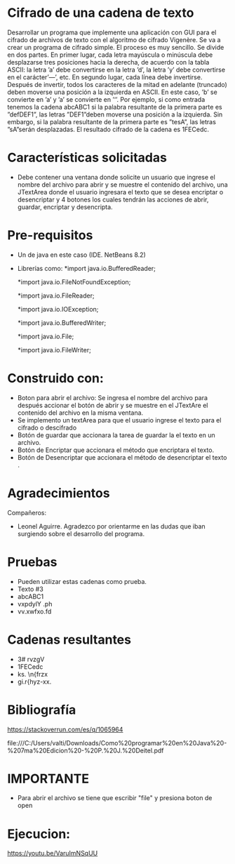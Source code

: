 # Cifrado de una cadena de texto
Desarrollar un programa que implemente una aplicación con GUI para el cifrado de archivos de texto con el algoritmo de cifrado Vigenère. Se va a crear un programa de cifrado simple. El proceso es muy sencillo. Se divide en dos partes. En primer lugar, cada letra mayúscula o minúscula debe desplazarse tres posiciones hacia la derecha, de acuerdo con la tabla ASCII: la letra ’a’ debe convertirse en la letra ’d’, la letra ’y’ debe convertirse en el carácter’—’, etc. En segundo lugar, cada línea debe invertirse. Después de invertir, todos los caracteres de la mitad en adelante (truncado) deben moverse una posición a la izquierda en ASCII. En este caso, ’b’ se convierte en ’a’ y ’a’ se convierte en ’‘’. Por ejemplo, si como entrada tenemos la cadena abcABC1 si la palabra resultante de la primera parte es ”defDEF1”, las letras ”DEF1”deben moverse una posición a la izquierda. Sin embargo, si la palabra resultante de la primera parte es ”tesA”, las letras ”sA”serán desplazadas. El resultado cifrado de la cadena es 1FECedc.

# Características solicitadas 
- Debe contener una ventana donde solicite un usuario que ingrese el nombre del archivo
para abrir y se muestre el contenido del archivo, una JTextArea donde el usuario ingresara
el texto que se desea encriptar o desencriptar y 4 botones los cuales tendrán las acciones 
de abrir, guardar, encriptar y desencripta.

# Pre-requisitos 
- Un de java en este caso (IDE. NetBeans 8.2) 
- Librerías como:
   *import java.io.BufferedReader;   

   *import java.io.FileNotFoundException;

   *import java.io.FileReader;

   *import java.io.IOException;

   *import java.io.BufferedWriter;

   *import java.io.File;

   *import java.io.FileWriter;

# Construido con:
- Boton para abrir el archivo:
Se ingresa el nombre del archivo para después accionar el botón de abrir y se muestre en el
JTextAre el contenido del archivo en la misma ventana.
- Se implemento un textArea para que el usuario ingrese el texto para el cifrado o descifrado
- Botón de guardar que accionara la tarea de guardar la el texto en un archivo.
- Botón de Encriptar que accionara el método que encriptara el texto.
- Botón de Desencriptar que accionara el método de desencriptar el texto .
# Agradecimientos
Compañeros:
- Leonel Aguirre.
Agradezco por orientarme en las dudas que iban surgiendo sobre el desarrollo del programa.

# Pruebas
- Pueden utilizar estas cadenas como prueba.
- Texto #3
- abcABC1
- vxpdylY .ph
- vv.xwfxo.fd
# Cadenas resultantes
- 3# rvzgV
- 1FECedc
- ks. \n{frzx
- gi.r{hyz-xx.

# Bibliografía
https://stackoverrun.com/es/q/1065964

file:///C:/Users/valti/Downloads/Como%20programar%20en%20Java%20-%207ma%20Edicion%20-%20P.%20J.%20Deitel.pdf

# IMPORTANTE
- Para abrir el archivo se tiene que escribir "file" y presiona boton de open

# Ejecucion:
https://youtu.be/VaruImNSqUU
